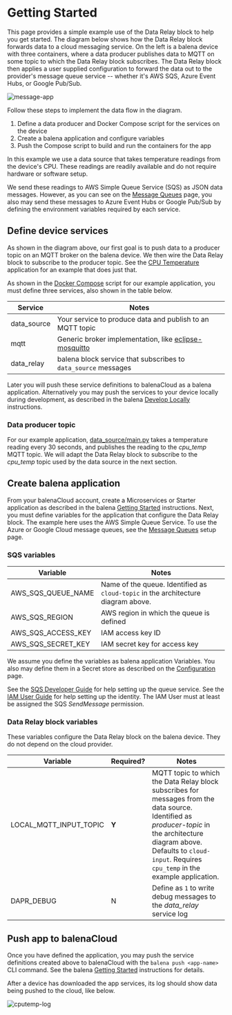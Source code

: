 # Getting Started
This page provides a simple example use of the Data Relay block to help you get started. The diagram below shows how the Data Relay block forwards data to a cloud messaging service. On the left is a balena device with three containers, where a data producer publishes data to MQTT on some topic to which the Data Relay block subscribes. The Data Relay block then applies a user supplied configuration to forward the data out to the provider's message queue service -- whether it's AWS SQS, Azure Event Hubs, or Google Pub/Sub.

![message-app](https://raw.githubusercontent.com/kb2ma/data-relay/landr_for_data_relay/docs/images/message-app.png)

Follow these steps to implement the data flow in the diagram.

 1. Define a data producer and Docker Compose script for the services on the device
 1. Create a balena application and configure variables
 1. Push the Compose script to build and run the containers for the app

In this example we use a data source that takes temperature readings from the device's CPU. These readings are readily available and do not require hardware or software setup.

We send these readings to AWS Simple Queue Service (SQS) as JSON data messages. However, as you can see on the [Message Queues](message-queues) page, you also may send these messages to Azure Event Hubs or Google Pub/Sub by defining the environment variables required by each service.

## Define device services

As shown in the diagram above, our first goal is to push data to a producer topic on an MQTT broker on the balena device. We then wire the Data Relay block to subscribe to the producer topic. See the [CPU Temperature](https://github.com/kb2ma/data-relay/tree/landr_for_data_relay/examples/cputemp) application for an example that does just that.

As shown in the [Docker Compose](https://github.com/kb2ma/data-relay/blob/landr_for_data_relay/examples/cputemp/docker-compose.yml) script for our example application, you must define three services, also shown in the table below.

| Service    | Notes                                                                                                                                                       |
|------------|-------------------------------------------------------------------------------------------------------------------------------------------------------------|
| data_source|Your service to produce data and publish to an MQTT topic                                                                                                   |
| mqtt       |Generic broker implementation, like [eclipse-mosquitto](https://hub.docker.com/_/eclipse-mosquitto)                                                                   |
| data_relay      |                                                                                         balena block service that subscribes to `data_source` messages|

Later you will push these service definitions to balenaCloud as a balena application. Alternatively you may push the services to your device locally during development, as described in the balena [Develop Locally](https://www.balena.io/docs/learn/develop/local-mode/) instructions.

### Data producer topic
For our example application, [data_source/main.py](https://github.com/kb2ma/data-relay/blob/landr_for_data_relay/examples/cputemp/cputemp/main.py) takes a temperature reading every 30 seconds, and publishes the reading to the *cpu_temp* MQTT topic. We will adapt the Data Relay block to subscribe to the *cpu_temp* topic used by the data source in the next section.

## Create balena application
From your balenaCloud account, create a Microservices or Starter application as described in the balena [Getting Started](https://www.balena.io/docs/learn/getting-started/raspberrypi3/nodejs/) instructions. Next, you must define variables for the application that configure the Data Relay block. The example here uses the AWS Simple Queue Service. To use the Azure or Google Cloud message queues, see the [Message Queues](message-queues) setup page.

### SQS variables

| Variable         | Notes                                                                             |
|------------------|-----------------------------------------------------------------------------------|
|AWS_SQS_QUEUE_NAME|Name of the queue. Identified as `cloud-topic` in the architecture diagram above.|
|AWS_SQS_REGION    |AWS region in which the queue is defined                                           |
|AWS_SQS_ACCESS_KEY|IAM access key ID                                                                  |
|AWS_SQS_SECRET_KEY|IAM secret key for access key                                                      |

We assume you define the variables as balena application Variables. You also may define them in a Secret store as described on the [Configuration](configuration#configuration-via-secret-store) page.

See the [SQS Developer Guide](https://docs.aws.amazon.com/AWSSimpleQueueService/latest/SQSDeveloperGuide/welcome.html) for help setting up the queue service. See the [IAM User Guide](https://docs.aws.amazon.com/IAM/latest/UserGuide/index.html) for help setting up the identity. The IAM User must at least be assigned the SQS *SendMessage* permission.

### Data Relay block variables
These variables configure the Data Relay block on the balena device. They do not depend on the cloud provider.

| Variable              | Required? | Notes                                                                                                                                             |
|----------------------- | ----------- | ---------------------------------------------------------------------------------------------------------------------------------------- |
|LOCAL_MQTT_INPUT_TOPIC | **Y** |MQTT topic to which the Data Relay block subscribes for messages from the data source. Identified as *producer-topic* in the architecture diagram above. Defaults to `cloud-input`. Requires `cpu_temp` in the example application. |
|DAPR_DEBUG       | N |Define as `1` to write debug messages to the *data_relay* service log                                                                                                   |

## Push app to balenaCloud
Once you have defined the application, you may push the service definitions created above to balenaCloud with the `balena push <app-name>` CLI command. See the balena [Getting Started](https://www.balena.io/docs/learn/getting-started/raspberrypi3/nodejs/#add-release) instructions for details.

After a device has downloaded the app services, its log should show data being pushed to the cloud, like below.

![cputemp-log](https://raw.githubusercontent.com/kb2ma/data-relay/landr_for_data_relay/docs/images/cputemp-log.png)
